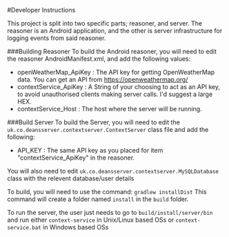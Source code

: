 #Developer Instructions

This project is split into two specific parts; reasoner, and server. The reasoner is an Android application, and the other is server infrastructure for logging events from said reasoner.

###Building Reasoner
To build the Android reasoner, you will need to edit the reasoner AndroidManifest.xml, and add the following values:

* openWeatherMap_ApiKey : The API key for getting OpenWeatherMap data. You can get an API from https://openweathermap.org/
* contextService_ApiKey : A String of your choosing to act as an API key, to avoid unauthorised clients making server calls. I'd suggest a large HEX.
* contextService_Host : The host where the server will be running.


###Build Server
To build the Server, you will need to edit the `uk.co.deansserver.contextserver.ContextServer` class file and add the following:

* API_KEY : The same API key as you placed for item "contextService_ApiKey" in the reasoner.

You will also need to edit `uk.co.deansserver.contextserver.MySQLDatabase` class with the relevent database/user details

To build, you will need to use the command: `gradlew installDist`
This command will create a folder named `install` in the `build` folder.

To run the server, the user just needs to go to `build/install/server/bin` and run either `context-service` in Unix/Linux based OSs or `context-service.bat` in Windows based OSs